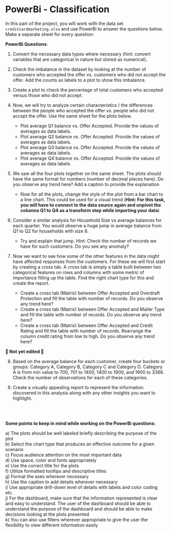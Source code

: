 # PowerBi - Classification

In this part of the project, you will work with the data set `creditcardmarketing.xlsx` and use PowerBi to answer the questions below. Make a separate sheet for every question: 

**PowerBi Questions**:

1. Convert the necessary data types where necessary (hint: convert variables that are categorical in nature but stored as numerical). 
2. Check the imbalance in the dataset by looking at the number of customers who accepted the offer vs. customers who did not accept the offer. Add the counts as labels to a plot to show this imbalance. 

3. Create a plot to check the percentage of total customers who accepted versus those who did not accept.

4. Now, we will try to analyze certain characteristics / the differences between the people who accepted the offer vs. people who did not accept the offer. Use the same sheet for the plots below.
    * Plot average Q1 balance vs. Offer Accepted. Provide the values of averages as data labels.
    * Plot average Q2 balance vs. Offer Accepted. Provide the values of averages as data labels.
    * Plot average Q3 balance vs. Offer Accepted. Provide the values of averages as data labels.
    * Plot average Q4 balance vs. Offer Accepted. Provide the values of averages as data labels.

5. We saw all the four plots together on the same sheet. The plots should have the same format for numbers (number of decimal places here). Do you observe any trend here? Add a caption to provide the explanation
    * Now for all the plots, change the style of the plot from a bar chart to a line chart. This could be used for a visual trend (**Hint: For this task, you will have to connect to the data source again and unpivot the columns Q1 to Q4 as a transform step while importing your data**)

6. Consider a similar analysis for Household Size vs average balances for each quarter. You would observe a huge jump in average balance from Q1 to Q2 for households with size 8. 
    * Try and explain that jump. Hint: Check the number of records we have for such customers. Do you see any anomaly?

7. Now we want to see how some of the other features in the data might have affected responses from the customers. For these we will first start by creating a cross tab. A cross tab is simply a table built between two categorical features on rows and columns with some metric of importance filling up the table. Find the right chart type for this and create the report. 
    * Create a cross tab (Matrix) between Offer Accepted and Overdraft Protection and fill the table with number of records. Do you observe any trend here?
    * Create a cross tab (Matrix) between Offer Accepted and Mailer Type and fill the table with number of records. Do you observe any trend here?
    * Create a cross tab (Matrix) between Offer Accepted and Credit Rating and fill the table with number of records. Rearrange the column credit rating from low to high. Do you observe any trend here?

**🚨 Not yet edited 🚨** 

8. Based on the average balance for each customer, create four buckets or groups: Category A, Category B, Category C and Category D. Category A is from min value to 700, 701 to 1400, 1400 to 1900, and 1900 to 3366. Check the number of observations for each of these categories.

9. Create a visually appealing report to represent the information discovered in this analysis along with any other insights you want to highlight. 

<br><br>

**Some points to keep in mind while working on the PowerBi questions:**

  a) The plots should be well labeled briefly describing the purpose of the plot <br>
  b) Select the chart type that produces an effective outcome for a given scenario <br>
  c) Focus audience attention on the most important data <br>
  d) Use space, color and fonts appropriately <br>
  e) Use the correct title for the plots <br>
  f) Utilize formatted tooltips and descriptive titles <br>
  g) Format the axes wherever necessary <br>
  h) Use the caption to add details wherever necessary <br>
  i) Use appropriate drill-down level of details with labels and color coding etc. <br>
  j) For the dashboard, make sure that the information represented is clear and easy to understand. The user of the dashboard should be able to understand the purpose of the dashboard and should be able to make decisions looking at the plots presented <br>
  k) You can also use filters wherever appropriate to give the user the flexibility to view different information easily <br>
